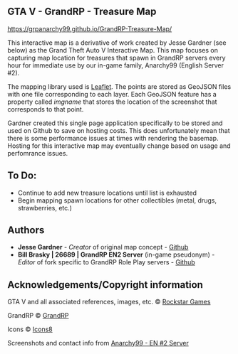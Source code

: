 ## GTA V - GrandRP - Treasure Map
https://grpanarchy99.github.io/GrandRP-Treasure-Map/

This interactive map is a derivative of work created by Jesse Gardner (see below) as the Grand Theft Auto V Interactive Map.  This map focuses on capturing map location for treasures that spawn in GrandRP servers every hour for immediate use by our in-game family, Anarchy99 (English Server #2).

The mapping library used is [Leaflet](https://leafletjs.com/). The points are stored as GeoJSON files with one file corresponding to each layer. Each GeoJSON feature has a property called *imgname* that stores the location of the screenshot that corresponds to that point.

Gardner created this single page application specifically to be stored and used on Github to save on hosting costs. This does unfortunately mean that there is some performance issues at times with rendering the basemap.  Hosting for this interactive map may eventually change based on usage and perfomrance issues.

## To Do:
* Continue to add new treasure locations until list is exhausted
* Begin mapping spawn locations for other collectibles (metal, drugs, strawberries, etc.)


## Authors
* **Jesse Gardner** - *Creator* of original map concept - [Github](https://github.com/jgardner117)
* **Bill Brasky | 26689 | GrandRP EN2 Server** (in-game pseudonym) - *Editor* of fork specific to GrandRP Role Play servers - [Github](https://github.com/GRPAnarchy99)

## Acknowledgements/Copyright information
GTA V and all associated references, images, etc. &copy; [Rockstar Games](https://www.rockstargames.com/)

GrandRP &copy; [GrandRP](https://gta5grand.com/?ref=26689)

Icons &copy; [Icons8](https://icons8.com/)

Screenshots and contact info from [Anarchy99 - EN #2 Server](https://gta5grand.com/forum/members/45199/)
